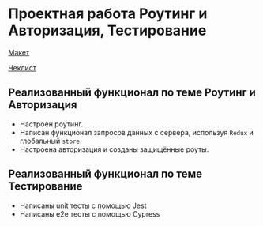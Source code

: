 # Проектная работа Роутинг и Авторизация, Тестирование

[Макет](<https://www.figma.com/file/vIywAvqfkOIRWGOkfOnReY/React-Fullstack_-Проектные-задачи-(3-месяца)_external_link?type=design&node-id=0-1&mode=design>)

[Чеклист](https://www.notion.so/praktikum/0527c10b723d4873aa75686bad54b32e?pvs=4)

## Реализованный функционал по теме Роутинг и Авторизация

- Настроен роутинг.
- Написан функционал запросов данных с сервера, используя `Redux` и глобальный `store`.
- Настроена авторизация и созданы защищённые роуты.

## Реализованный функционал по теме Тестирование

- Написаны unit тесты с помощью Jest
- Написаны e2e тесты с помощью Cypress 
